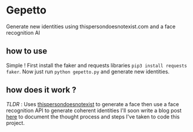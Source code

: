 # Gepetto
Generate new identities using thispersondoesnotexist.com and a face recognition AI

## how to use

Simple ! First install the faker and requests libraries
```pip3 install requests faker```.
Now just run 
```python gepetto.py```
and generate new identities.

## how does it work ?

_TLDR_ : Uses [thispersondoesnotexist](https://thispersondoesnotexist.com) to generate a face then use a face recognition API to generate coherent identities 
I'll soon write a blog post [here](https://yarienkiva.ml/whatever_this_article_is_called) to document the thought process and steps I've taken to code this project.

